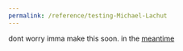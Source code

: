 ```yaml
---
permalink: /reference/testing-Michael-Lachut
---
```


dont worry imma make this soon. in the [meantime](https://www.youtube.com/watch?v=dQw4w9WgXcQ)